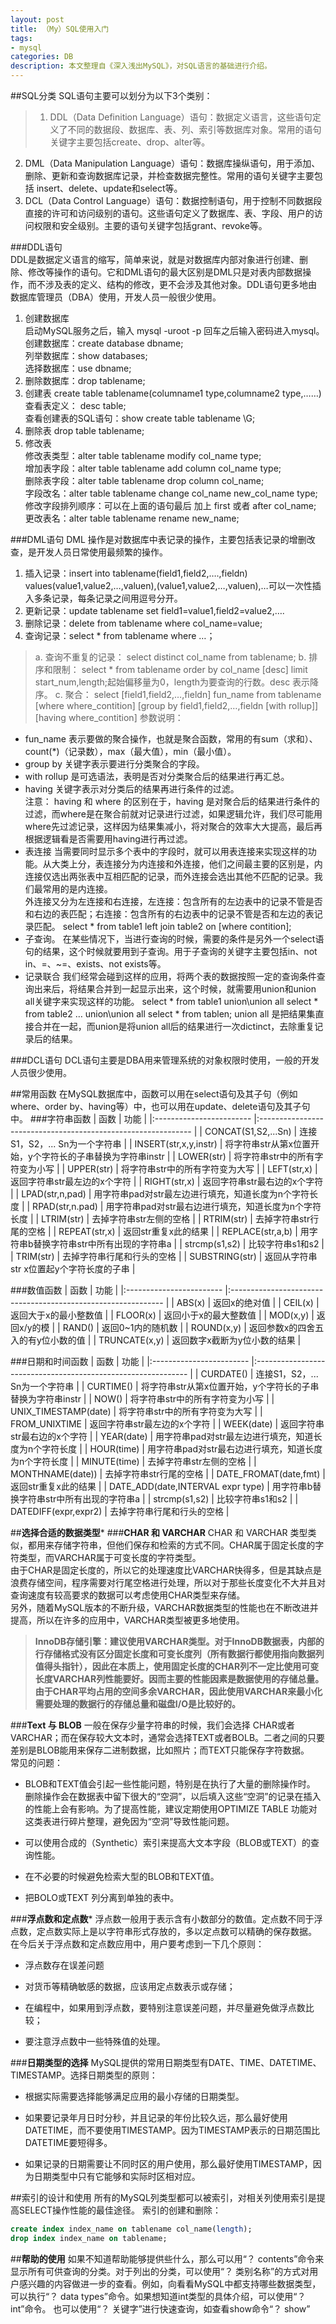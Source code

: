 ```yaml
---
layout: post
title: （My）SQL使用入门
tags:
- mysql
categories: DB
description: 本文整理自《深入浅出MySQL》，对SQL语言的基础进行介绍。
---
```

##SQL分类
SQL语句主要可以划分为以下3个类别：    
>1. DDL（Data Definition Language）语句：数据定义语言，这些语句定义了不同的数据段、数据库、表、列、索引等数据库对象。常用的语句关键字主要包括create、drop、alter等。  
2. DML（Data Manipulation Language）语句：数据库操纵语句，用于添加、删除、更新和查询数据库记录，并检查数据完整性。常用的语句关键字主要包括 insert、delete、update和select等。  
3. DCL（Data Control Language）语句：数据控制语句，用于控制不同数据段直接的许可和访问级别的语句。这些语句定义了数据库、表、字段、用户的访问权限和安全级别。主要的语句关键字包括grant、revoke等。
 

###DDL语句  
DDL是数据定义语言的缩写，简单来说，就是对数据库内部对象进行创建、删除、修改等操作的语句。它和DML语句的最大区别是DML只是对表内部数据操作，而不涉及表的定义、结构的修改，更不会涉及其他对象。DDL语句更多地由数据库管理员（DBA）使用，开发人员一般很少使用。  
1. 创建数据库  
启动MySQL服务之后，输入 mysql -uroot -p 回车之后输入密码进入mysql。  
创建数据库：create database  dbname;  
列举数据库：show  databases;  
选择数据库：use dbname;
2. 删除数据库：drop  tablename;  
3. 创建表  create table tablename(columname1 type,columname2 type,……)  
查看表定义： desc table;  
查看创建表的SQL语句：show create table  tablename \G;  
4. 删除表  drop table tablename;
5. 修改表  
  修改表类型：alter table tablename modify col_name  type;  
  增加表字段：alter table tablename add column col_name type;  
  删除表字段：alter table tablename drop column col_name;  
  字段改名：alter table tablename change col_name new_col_name type;  
  修改字段排列顺序：可以在上面的语句最后 加上  first 或者 after col_name;  
  更改表名：alter table tablename rename new_name;


###DML语句
DML 操作是对数据库中表记录的操作，主要包括表记录的增删改查，是开发人员日常使用最频繁的操作。  
1. 插入记录：insert into tablename(field1,field2,….,fieldn) values(value1,value2,…,valuen),(value1,value2,…,valuen),…可以一次性插入多条记录，每条记录之间用逗号分开。
2. 更新记录：update tablename set field1=value1,field2=value2,….
3. 删除记录：delete from tablename where col_name=value;
4. 查询记录：select * from tablename where …；  

>a. 查询不重复的记录：  select distinct col_name from tablename;
b. 排序和限制： select * from tablename order by col_name [desc] limit start_num,length;起始偏移量为0，length为要查询的行数。desc 表示降序。
c. 聚合： select [field1,field2,…,fieldn] fun_name from tablename [where where_contition] [group by field1,field2,…,fieldn [with rollup]] [having where_contition]
参数说明：
- fun_name 表示要做的聚合操作，也就是聚合函数，常用的有sum（求和）、count(*)（记录数），max（最大值），min（最小值）。
- group by 关键字表示要进行分类聚合的字段。
- with rollup 是可选语法，表明是否对分类聚合后的结果进行再汇总。
- having 关键字表示对分类后的结果再进行条件的过滤。  
注意： having  和 where 的区别在于，having 是对聚合后的结果进行条件的过滤，而where是在聚合前就对记录进行过滤，如果逻辑允许，我们尽可能用where先过滤记录，这样因为结果集减小，将对聚合的效率大大提高，最后再根据逻辑看是否需要用having进行再过滤。
- 表连接
  当需要同时显示多个表中的字段时，就可以用表连接来实现这样的功能。从大类上分，表连接分为内连接和外连接，他们之间最主要的区别是，内连接仅选出两张表中互相匹配的记录，而外连接会选出其他不匹配的记录。我们最常用的是内连接。  
  外连接又分为左连接和右连接，左连接：包含所有的左边表中的记录不管是否和右边的表匹配；右连接：包含所有的右边表中的记录不管是否和左边的表记录匹配。
  select * from table1 left join table2 on [where contition];
- 子查询。
  在某些情况下，当进行查询的时候，需要的条件是另外一个select语句的结果，这个时候就要用到子查询。用于子查询的关键字主要包括in、not in、=、~=、exists、not exists等。
- 记录联合
  我们经常会碰到这样的应用，将两个表的数据按照一定的查询条件查询出来后，将结果合并到一起显示出来，这个时候，就需要用union和union all关键字来实现这样的功能。
  select * from table1 union\union all  select * from table2  …  union\union all select * from tablen;
  union all 是把结果集直接合并在一起，而union是将union all后的结果进行一次dictinct，去除重复记录后的结果。

###DCL语句
DCL语句主要是DBA用来管理系统的对象权限时使用，一般的开发人员很少使用。

##常用函数
在MySQL数据库中，函数可以用在select语句及其子句（例如where、order by、having等）中，也可以用在update、delete语句及其子句中。
###字符串函数
| 函数                     | 功能                                                          |
|:------------------------ |:------------------------------------------------------------- |
| CONCAT(S1,S2,...Sn)      | 连接S1，S2，... Sn为一个字符串                                | 
| INSERT(str,x,y,instr)    | 将字符串str从第x位置开始，y个字符长的子串替换为字符串instr    |
| LOWER(str)               | 将字符串str中的所有字符变为小写                               |
| UPPER(str)               | 将字符串str中的所有字符变为大写                               |
| LEFT(str,x)              | 返回字符串str最左边的x个字符                                  |
| RIGHT(str,x)             | 返回字符串str最右边的x个字符                                  |
| LPAD(str,n,pad)          | 用字符串pad对str最左边进行填充，知道长度为n个字符长度         |
| RPAD(str,n.pad)          | 用字符串pad对str最右边进行填充，知道长度为n个字符长度         |
| LTRIM(str)               | 去掉字符串str左侧的空格                                       |
| RTRIM(str)               | 去掉字符串str行尾的空格                                       |
| REPEAT(str,x)            | 返回str重复x此的结果                                          |
| REPLACE(str,a,b)         | 用字符串b替换字符串str中所有出现的字符串a                     |
| strcmp(s1,s2)            | 比较字符串s1和s2                                              |
| TRIM(str)                | 去掉字符串行尾和行头的空格                                    |
| SUBSTRING(str)           | 返回从字符串str x位置起y个字符长度的子串                      |

###数值函数
| 函数                     | 功能                                                          |
|:------------------------ |:------------------------------------------------------------- |
| ABS(x)                   | 返回x的绝对值                                                 | 
| CEIL(x)                  | 返回大于x的最小整数值                                         |
| FLOOR(x)                 | 返回小于x的最大整数值                                         |
| MOD(x,y)                 | 返回x/y的模                                                   |
| RAND()                   | 返回0~1内的随机数                                             |
| ROUND(x,y)               | 返回参数x的四舍五入的有y位小数的值                            |
| TRUNCATE(x,y)            | 返回数字x截断为y位小数的结果                                  |
   
###日期和时间函数
| 函数                     | 功能                                                          |
|:------------------------ |:------------------------------------------------------------- |
| CURDATE()                | 连接S1，S2，... Sn为一个字符串                                | 
| CURTIME()                | 将字符串str从第x位置开始，y个字符长的子串替换为字符串instr    |
| NOW()                    | 将字符串str中的所有字符变为小写                               |
| UNIX_TIMESTAMP(date)     | 将字符串str中的所有字符变为大写                               |
| FROM_UNIXTIME            | 返回字符串str最左边的x个字符                                  |
| WEEK(date)               | 返回字符串str最右边的x个字符                                  |
| YEAR(date)               | 用字符串pad对str最左边进行填充，知道长度为n个字符长度         |
| HOUR(time)               | 用字符串pad对str最右边进行填充，知道长度为n个字符长度         |
| MINUTE(time)             | 去掉字符串str左侧的空格                                       |
| MONTHNAME(date))         | 去掉字符串str行尾的空格                                       |
| DATE_FROMAT(date,fmt)    | 返回str重复x此的结果                                          |
| DATE_ADD(date,INTERVAL expr type)   | 用字符串b替换字符串str中所有出现的字符串a          |
| strcmp(s1,s2)            | 比较字符串s1和s2                                              |
| DATEDIFF(expr,expr2)     | 去掉字符串行尾和行头的空格                                    |


##**选择合适的数据类型***
###**CHAR 和 VARCHAR**
CHAR 和 VARCHAR 类型类似，都用来存储字符串，但他们保存和检索的方式不同。CHAR属于固定长度的字符类型，而VARCHAR属于可变长度的字符类型。  
由于CHAR是固定长度的，所以它的处理速度比VARCHAR快得多，但是其缺点是浪费存储空间，程序需要对行尾空格进行处理，所以对于那些长度变化不大并且对查询速度有较高要求的数据可以考虑使用CHAR类型来存储。  
另外，随着MySQL版本的不断升级，VARCHAR数据类型的性能也在不断改进并提高，所以在许多的应用中，VARCHAR类型被更多地使用。  
> **InnoDB存储引擎：建议使用VARCHAR类型。对于InnoDB数据表，内部的行存储格式没有区分固定长度和可变长度列（所有数据行都使用指向数据列值得头指针），因此在本质上，使用固定长度的CHAR列不一定比使用可变长度VARCHAR列性能要好。因而主要的性能因素是数据使用的存储总量。由于CHAR平均占用的空间多余VARCHAR，因此使用VARCHAR来最小化需要处理的数据行的存储总量和磁盘I/O是比较好的。**

###**Text 与 BLOB**
一般在保存少量字符串的时候，我们会选择 CHAR或者VARCHAR；而在保存较大文本时，通常会选择TEXT或者BOLB。二者之间的只要差别是BLOB能用来保存二进制数据，比如照片；而TEXT只能保存字符数据。  
常见的问题：

- BLOB和TEXT值会引起一些性能问题，特别是在执行了大量的删除操作时。  
删除操作会在数据表中留下很大的“空洞”，以后填入这些“空洞”的记录在插入的性能上会有影响。为了提高性能，建议定期使用OPTIMIZE TABLE 功能对这类表进行碎片整理，避免因为“空洞”导致性能问题。

- 可以使用合成的（Synthetic）索引来提高大文本字段（BLOB或TEXT）的查询性能。

- 在不必要的时候避免检索大型的BLOB和TEXT值。

- 把BOLO或TEXT 列分离到单独的表中。

###**浮点数和定点数***
浮点数一般用于表示含有小数部分的数值。定点数不同于浮点数，定点数实际上是以字符串形式存放的，多以定点数可以精确的保存数据。
在今后关于浮点数和定点数应用中，用户要考虑到一下几个原则：

- 浮点数存在误差问题

- 对货币等精确敏感的数据，应该用定点数表示或存储；

- 在编程中，如果用到浮点数，要特别注意误差问题，并尽量避免做浮点数比较；

- 要注意浮点数中一些特殊值的处理。


###**日期类型的选择**
MySQL提供的常用日期类型有DATE、TIME、DATETIME、TIMESTAMP。选择日期类型的原则：

- 根据实际需要选择能够满足应用的最小存储的日期类型。

- 如果要记录年月日时分秒，并且记录的年份比较久远，那么最好使用DATETIME，而不要使用TIMESTAMP。因为TIMESTAMP表示的日期范围比DATETIME要短得多。

- 如果记录的日期需要让不同时区的用户使用，那么最好使用TIMESTAMP，因为日期类型中只有它能够和实际时区相对应。


##索引的设计和使用
所有的MySQL列类型都可以被索引，对相关列使用索引是提高SELECT操作性能的最佳途径。
索引的创建和删除：
```sql
create index index_name on tablename col_name(length);
drop index index_name on tablename;
```
##**帮助的使用**
如果不知道帮助能够提供些什么，那么可以用“？ contents”命令来显示所有可供查询的分类。对于列出的分类，可以使用“？ 类别名称”的方式对用户感兴趣的内容做进一步的查看。例如，向看看MySQL中都支持哪些数据类型，可以执行“？ data types”命令。如果想知道int类型的具体介绍，可以使用“？ int”命令。
也可以使用“？ 关键字”进行快速查询，如查看show命令“？ show”



